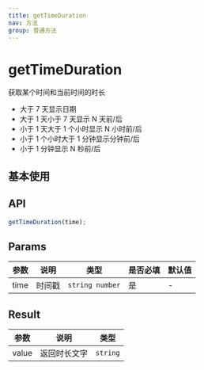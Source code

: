 ```yaml
---
title: getTimeDuration
nav: 方法
group: 普通方法
---
```


# getTimeDuration

获取某个时间和当前时间的时长

- 大于 7 天显示日期
- 大于 1 天小于 7 天显示 N 天前/后
- 小于 1 天大于 1 个小时显示 N 小时前/后
- 小于 1 个小时大于 1 分钟显示分钟前/后
- 小于 1 分钟显示 N 秒前/后

## 基本使用

<code src="./demo.tsx" ></code>

## API

```typescript
getTimeDuration(time);
```

## Params

| 参数 | 说明   | 类型            | 是否必填 | 默认值 |
| ---- | ------ | --------------- | -------- | ------ |
| time | 时间戳 | `string number` | 是       | -      |

## Result

| 参数  | 说明         | 类型     |
| ----- | ------------ | -------- |
| value | 返回时长文字 | `string` |
